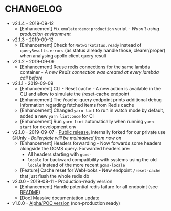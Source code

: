 CHANGELOG
===

- v2.1.4 - 2019-09-12
    - [Enhancement] Fix `emulate:demo:production` script - _Wasn't using production environment_
- v2.1.3 - 2019-09-12
    - [Enhancement] Check for `NetworkStatus.ready` instead of `queryResults.errors` (as status already handle those, clearer/proper) when analysing apollo client query result
- v2.1.2 - 2019-09-09
    - [Enhancement] Reuse redis connections for the same lambda container - _A new Redis connection was created at every lambda call before_ 
- v2.1.1 - 2019-09-09
    - [Enhancement] CLI - Reset cache - A new action is available in the CLI and allow to simulate the /reset-cache endpoint
    - [Enhancement] The /cache-query endpoint prints additional debug information regarding fetched items from Redis cache
    - [Enhancement] Changed `yarn lint` to run in watch mode by default, added a new `yarn lint:once` for CI
    - [Enhancement] Run `yarn lint` automatically when running `yarn start` for development env
- v2.1.0 - 2019-09-07 - [Public release](https://github.com/UnlyEd/GraphCMS-cache-boilerplate), internally forked for our private use @Unly - _Boilerplate will be maintained from now on_ 
    - [Enhancement] Headers forwarding - Now forwards some headers alongside the GCMS query. Forwarded headers are:
        - All headers starting with `gcms-`
        - `locale` for backward compatibility with systems using the old `locale` instead of the more recent `gcms-locale`
    - [Feature] Cache reset for WebHooks - New endpoint `/reset-cache` that just flush the whole redis db
- v2.0.0 - 2019-08-11 - Production-ready version
    - [Enhancement] Handle potential redis failure for all endpoint (see [README](./README.md#reliability--resilience---handling-catastrophic-failures-graphcmsredis))
    - [Doc] Massive documentation update
- v1.0.0 - [Alpha/POC version](https://github.com/UnlyEd/graphCMS-cache-contingency-boilerplate-POC) (non-production ready)
